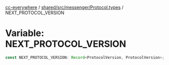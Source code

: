 [cc-everywhere](../../../../../index.md) / [shared/src/messenger/Protocol.types](../index.md) / NEXT\_PROTOCOL\_VERSION

# Variable: NEXT\_PROTOCOL\_VERSION

```ts
const NEXT_PROTOCOL_VERSION: Record<ProtocolVersion, ProtocolVersion>;
```
